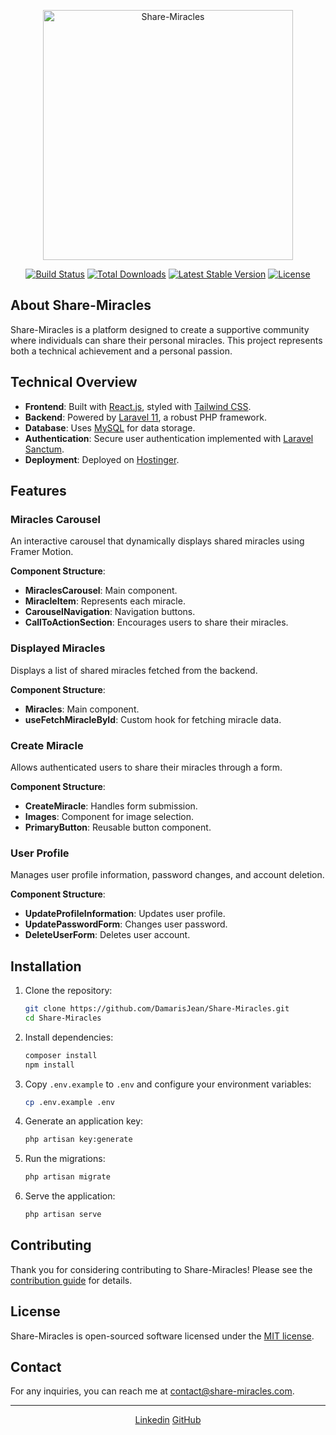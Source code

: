 <p align="center">
    <a href="https://share-miracles.com" target="_blank">
        <img src="images/homepageMiracles.jpg" width="400" alt="Share-Miracles">
    </a>
</p>

<p align="center">
    <a href="https://github.com/DamarisJean/Share-Miracles/actions"><img src="https://github.com/DamarisJean/Share-Miracles/workflows/tests/badge.svg" alt="Build Status"></a>
    <a href="https://packagist.org/packages/laravel/framework"><img src="https://img.shields.io/packagist/dt/laravel/framework" alt="Total Downloads"></a>
    <a href="https://packagist.org/packages/laravel/framework"><img src="https://img.shields.io/packagist/v/laravel/framework" alt="Latest Stable Version"></a>
    <a href="https://packagist.org/packages/laravel/framework"><img src="https://img.shields.io/packagist/l/laravel/framework" alt="License"></a>
</p>

## About Share-Miracles

Share-Miracles is a platform designed to create a supportive community where individuals can share their personal miracles. This project represents both a technical achievement and a personal passion.

## Technical Overview

- **Frontend**: Built with [React.js](https://reactjs.org/), styled with [Tailwind CSS](https://tailwindcss.com/).
- **Backend**: Powered by [Laravel 11](https://laravel.com/), a robust PHP framework.
- **Database**: Uses [MySQL](https://www.mysql.com/) for data storage.
- **Authentication**: Secure user authentication implemented with [Laravel Sanctum](https://laravel.com/docs/11.x/sanctum).
- **Deployment**: Deployed on [Hostinger](https://www.hostinger.com/).

## Features

### Miracles Carousel

An interactive carousel that dynamically displays shared miracles using Framer Motion.

**Component Structure**:
- **MiraclesCarousel**: Main component.
- **MiracleItem**: Represents each miracle.
- **CarouselNavigation**: Navigation buttons.
- **CallToActionSection**: Encourages users to share their miracles.

### Displayed Miracles

Displays a list of shared miracles fetched from the backend.

**Component Structure**:
- **Miracles**: Main component.
- **useFetchMiracleById**: Custom hook for fetching miracle data.

### Create Miracle

Allows authenticated users to share their miracles through a form.

**Component Structure**:
- **CreateMiracle**: Handles form submission.
- **Images**: Component for image selection.
- **PrimaryButton**: Reusable button component.

### User Profile

Manages user profile information, password changes, and account deletion.

**Component Structure**:
- **UpdateProfileInformation**: Updates user profile.
- **UpdatePasswordForm**: Changes user password.
- **DeleteUserForm**: Deletes user account.

## Installation

1. Clone the repository:
    ```bash
    git clone https://github.com/DamarisJean/Share-Miracles.git
    cd Share-Miracles
    ```

2. Install dependencies:
    ```bash
    composer install
    npm install
    ```

3. Copy `.env.example` to `.env` and configure your environment variables:
    ```bash
    cp .env.example .env
    ```

4. Generate an application key:
    ```bash
    php artisan key:generate
    ```

5. Run the migrations:
    ```bash
    php artisan migrate
    ```

6. Serve the application:
    ```bash
    php artisan serve
    ```

## Contributing

Thank you for considering contributing to Share-Miracles! Please see the [contribution guide](https://laravel.com/docs/contributions) for details.

## License

Share-Miracles is open-sourced software licensed under the [MIT license](https://opensource.org/licenses/MIT).

## Contact

For any inquiries, you can reach me at [contact@share-miracles.com](mailto:contact@share-miracles.com).

---

<p align="center">
    <a href="https://www.linkedin.com/in/damaris-jjm" class="icon brands fa-linkedin"><span class="label">Linkedin</span></a>
    <a href="https://github.com/DamarisJean" class="icon brands fa-github"><span class="label">GitHub</span></a>

</p>
